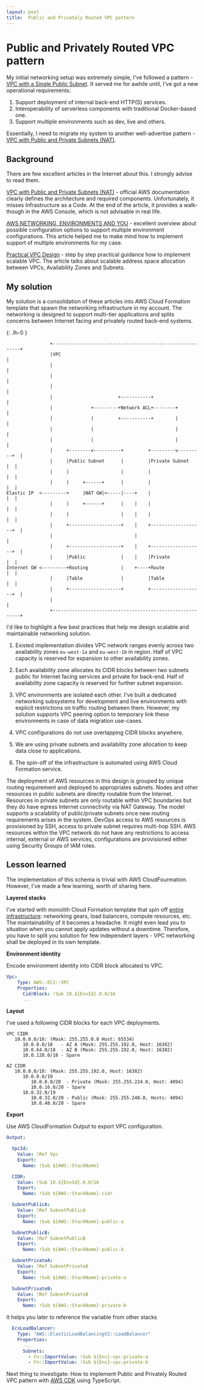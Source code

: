 ```yaml
---
layout: post
title:  Public and Privately Routed VPC pattern
---
```


# Public and Privately Routed VPC pattern

My initial networking setup was extremely simple, I've followed a pattern - [VPC with a Single Public Subnet](https://docs.aws.amazon.com/vpc/latest/userguide/VPC_Scenario1.html). It served me for awhile until, I've got a new operational requirements:

1. Support deployment of internal back-end HTTP(S) services.
2. Interoperability of serverless components with traditional Docker-based one.
3. Support multiple environments such as dev, live and others.

Essentially, I need to migrate my system to another well-advertise pattern - [VPC with Public and Private Subnets (NAT)](https://docs.aws.amazon.com/vpc/latest/userguide/VPC_Scenario2.html).

## Background

There are few excellent articles in the Internet about this. I strongly advise to read them. 

[VPC with Public and Private Subnets (NAT)](https://docs.aws.amazon.com/vpc/latest/userguide/VPC_Scenario2.html) - official AWS documentation clearly defines the architecture and required components. Unfortunately, it misses Infrastructure as a Code. At the end of the article, it provides a walk-though in the AWS Console, which is not advisable in real life.

[AWS NETWORKING, ENVIRONMENTS AND YOU](https://charity.wtf/2016/03/23/aws-networking-environments-and-you/) - excellent overview about possible configuration options to support multiple environment configurations. This article helped me to make mind how to implement support of multiple environments for my case.

[Practical VPC Design](https://medium.com/aws-activate-startup-blog/practical-vpc-design-8412e1a18dcc) - step by step practical guidance how to implement scalable VPC. The article talks about scalable address space allocation between VPCs, Availability Zones and Subnets.

## My solution

My solution is a consolidation of these articles into AWS Cloud Formation template that spawn the networking infrastructure in my account. The networking is designed to support multi-tier applications and splits concerns between Internet facing and privately routed back-end systems.

{: .lh-0 }
```
                +----------------------------------------------------------+
                |VPC                                                       |
                |                                                          |
                |                                                          |
                |                                                          |
                |                        +-----------+                     |
                |              +---------+Network ACL+--------+            |
                |              |         +-----------+        |            |
                |              |                              |            |
                |              |                              |            |
                |     +--------v----------+         +---------v---------+  |
                |     |Public Subnet      |         |Private Subnet     |  |
                |     |                   |         |                   |  |
                |     |     +------+      |         |                   |  |
Elastic IP  <---------+     |NAT GW|<-----|----+    |                   |  |
                |     |     +------+      |    |    |                   |  |
                |     |                   |    |    |                   |  |
                |     +-------------------+    |    +-------------------+  |
                |                              |                           |
                |     +-------------------+    |    +-------------------+  |
                |     |Public             |    |    |Private            |  |
Internet GW <---------+Routing            |    +----+Route              |  |
                |     |Table              |         |Table              |  |
                |     +-------------------+         +-------------------+  |
                |                                                          |
                +----------------------------------------------------------+

```

I'd like to highlight a few best practices that help me design scalable and maintainable networking solution.

1. Existed implementation divides VPC network ranges evenly across two availability zones `eu-west-1a` and `eu-west-1b` in region. Half of VPC capacity is reserved for expansion to other availability zones.

1. Each availability zone allocates its CIDR blocks between two subnets public for Internet facing services and private for back-end. Half of availability zone capacity is reserved for further subnet expansion.

1. VPC environments are isolated each other. I've built a dedicated networking subsystems for development and live environments with explicit restrictions on traffic routing between them. However, my solution supports VPC peering option to temporary link these environments in case of data migration use-cases.

1. VPC configurations do not use overlapping CIDR blocks anywhere.

1. We are using private subnets and availability zone allocation to keep data close to applications.

1. The spin-off of the infrastructure is automated using AWS Cloud Formation service.


The deployment of AWS resources in this design is grouped by unique routing requirement and deployed to appropriates subnets. Nodes and other resources in public subnets are directly routable from the Internet. Resources in private subnets are only routable within VPC boundaries but they do have egress Internet connectivity via NAT Gateway. The model supports a scalability of public/private subnets once new routing requirements arises in the system. DevOps access to AWS resources is provisioned by SSH, access to private subnet requires multi-hop SSH. AWS resources within the VPC network do not have any restrictions to access internal, external or AWS services, configurations are provisioned either using Security Groups of IAM roles.

## Lesson learned

The implementation of this schema is trivial with AWS CloudFourmation. However, I've made a few learning, worth of sharing here.

**Layered stacks** 

I've started with monolith Cloud Formation template that spin off [entire infrastructure](https://github.com/fogfish/ecsd/blob/master/rel/ecs.yaml): networking gears, load balancers, compute resources, etc. The maintainability of it becomes a headache. It might even lead you to situation when you cannot apply updates without a downtime. Therefore, you have to split you solution for few independent layers - VPC networking shall be deployed in its own template.


**Environment identity**

Encode environment identity into CIDR block allocated to VPC.

```yaml
Vpc:
    Type: AWS::EC2::VPC
    Properties:
      CidrBlock: !Sub 10.${EnvId}.0.0/16
      ...
```

**Layout**

I've used a following CIDR blocks for each VPC deployments.

```
VPC CIDR
   10.0.0.0/16: (Mask: 255.255.0.0 Host: 65534)
      10.0.0.0/18   - AZ A (Mask: 255.255.192.0, Host: 16382)
      10.0.64.0/18  - AZ B (Mask: 255.255.192.0, Host: 16382)
      10.0.128.0/18 - Spare 

AZ CIDR
   10.0.0.0/18: (Mask: 255.255.192.0, Host: 16382)
      10.0.0.0/19
         10.0.0.0/20  - Private (Mask: 255.255.224.0, Host: 4094)
         10.0.16.0/20 - Spare 
      10.0.32.0/19
         10.0.32.0/20 - Public (Mask: 255.255.240.0, Hosts: 4094)
         10.0.48.0/20 - Spare
```

**Export**

Use AWS CloudFormation Output to export VPC configuration. 

```yaml
Output:

  VpcId:
    Value: !Ref Vpc
    Export:
      Name: !Sub ${AWS::StackName}

  CIDR:
    Value: !Sub 10.${EnvId}.0.0/16
    Export:
      Name: !Sub ${AWS::StackName}-cidr

  SubnetPublicA:
    Value: !Ref SubnetPublicA
    Export:
      Name: !Sub ${AWS::StackName}-public-a

  SubnetPublicB:
    Value: !Ref SubnetPublicB
    Export:
      Name: !Sub ${AWS::StackName}-public-b

  SubnetPrivateA:
    Value: !Ref SubnetPrivateA
    Export:
      Name: !Sub ${AWS::StackName}-private-a

  SubnetPrivateB:
    Value: !Ref SubnetPrivateB
    Export:
      Name: !Sub ${AWS::StackName}-private-b
```

It helps you later to reference the variable from other stacks 

```yaml
  EcsLoadBalancer:
    Type: "AWS::ElasticLoadBalancingV2::LoadBalancer"
    Properties:
      ...
      Subnets: 
        - Fn::ImportValue: !Sub ${Env}-vpc-private-a
        - Fn::ImportValue: !Sub ${Env}-vpc-private-b
```

Next thing to investigate: How to implement Public and Privately Routed VPC pattern with [AWS CDK](https://docs.aws.amazon.com/cdk/latest/guide/home.html) using TypeScript.
